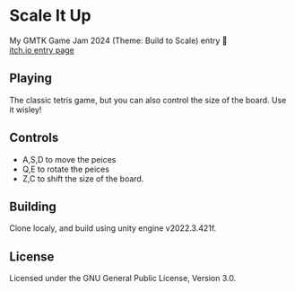 # Scale It Up
My GMTK Game Jam 2024 (Theme: Build to Scale) entry :tada:  
[itch.io entry page]()
  
## Playing
The classic tetris game, but you can also control the size of the board. Use it wisley!
  
## Controls
- A,S,D to move the peices
- Q,E to rotate the peices
- Z,C to shift the size of the board.
  
## Building
Clone localy, and build using unity engine v2022.3.421f.
  
## License
Licensed under the GNU General Public License, Version 3.0.